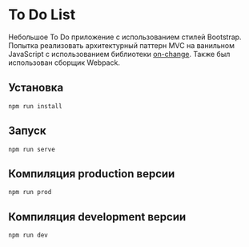 # To Do List
Небольшое To Do приложение с использованием стилей Bootstrap. Попытка реализовать архитектурный паттерн MVC на ванильном JavaScript с использованием библиотеки [on-change](https://github.com/sindresorhus/on-change "on-change"). Также был использован сборщик Webpack.

## Установка
`npm run install`

## Запуск
`npm run serve`

## Компиляция production версии
`npm run prod`

## Компиляция development версии
`npm run dev`